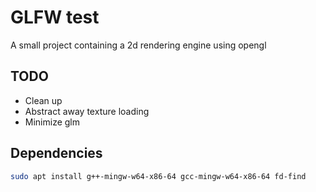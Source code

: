 # GLFW test

A small project containing a 2d rendering engine using opengl

## TODO

- Clean up  
- Abstract away texture loading
- Minimize glm

## Dependencies

``` Bash
sudo apt install g++-mingw-w64-x86-64 gcc-mingw-w64-x86-64 fd-find
```
